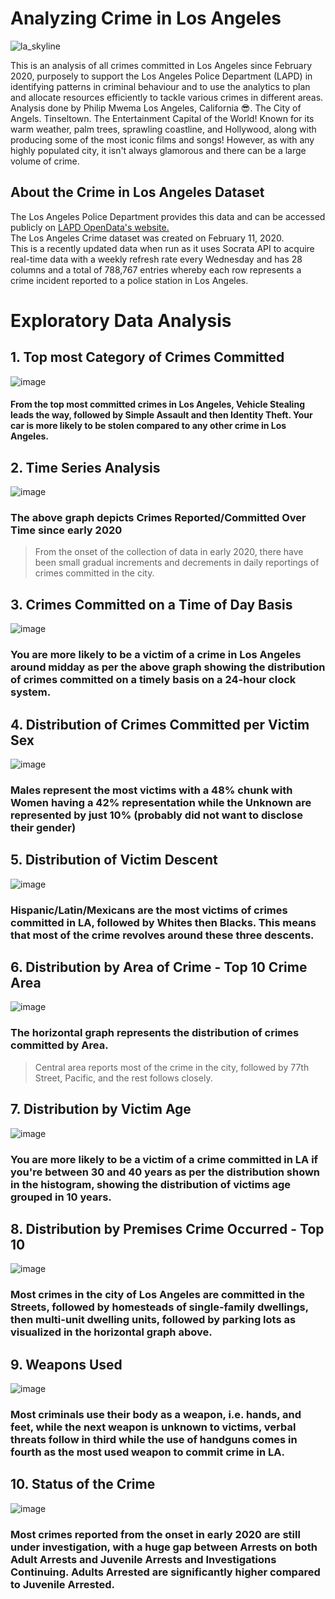 # Analyzing Crime in Los Angeles
![la_skyline](https://github.com/mwemaphil/Analyzing-Crime-in-Los-Angeles/assets/45120853/ea79d9f5-86c1-422e-9bca-77029c7dc91a)

This is an analysis of all crimes committed in Los Angeles since February 2020, purposely to support the Los Angeles Police Department (LAPD) in identifying patterns in criminal behaviour and to use the analytics to plan and allocate resources efficiently to tackle various crimes in different areas. 
                                                                                Analysis done by Philip Mwema
Los Angeles, California 😎. The City of Angels. Tinseltown. The Entertainment Capital of the World! Known for its warm weather, palm trees, sprawling coastline, and Hollywood, along with producing some of the most iconic films and songs!
However, as with any highly populated city, it isn't always glamorous and there can be a large volume of crime.

## About the Crime in Los Angeles Dataset
The Los Angeles Police Department provides this data and can be accessed publicly on [LAPD OpenData's website.](https://data.lacity.org/Public-Safety/Crime-Data-from-2020-to-Present/2nrs-mtv8)  
The Los Angeles Crime dataset was created on February 11, 2020.  
This is a recently updated data when run as it uses Socrata API to acquire real-time data with a weekly refresh rate every Wednesday and has 28 columns and a total of 788,767 entries whereby each row represents a crime incident reported to a police station in Los Angeles.

# Exploratory Data Analysis
## 1. Top most Category of Crimes Committed
![image](https://github.com/mwemaphil/Analyzing-Crime-in-Los-Angeles/assets/45120853/9d40a549-6d66-482e-9bd7-51119dad9719)
#### From the top most committed crimes in Los Angeles, Vehicle Stealing leads the way, followed by Simple Assault and then Identity Theft. Your car is more likely to be stolen compared to any other crime in Los Angeles.

## 2. Time Series Analysis
![image](https://github.com/mwemaphil/Analyzing-Crime-in-Los-Angeles/assets/45120853/369cbcd2-96cd-42b3-8c8a-f2b6dae9653b)
### The above graph depicts Crimes Reported/Committed Over Time since early 2020
> From the onset of the collection of data in early 2020, there have been small gradual increments and decrements in daily reportings of crimes committed in the city.

## 3. Crimes Committed on a Time of Day Basis
![image](https://github.com/mwemaphil/Analyzing-Crime-in-Los-Angeles/assets/45120853/479dbd66-7972-43ea-80be-5bfdeb8e7b78)
### You are more likely to be a victim of a crime in Los Angeles around midday as per the above graph showing the distribution of crimes committed on a timely basis on a 24-hour clock system.

## 4. Distribution of Crimes Committed per Victim Sex
![image](https://github.com/mwemaphil/Analyzing-Crime-in-Los-Angeles/assets/45120853/6618bef4-03a7-4a2f-8737-69648baf922f)
### Males represent the most victims with a 48% chunk with Women having a 42% representation while the Unknown are represented by just 10% (probably did not want to disclose their gender)

## 5. Distribution of Victim Descent
![image](https://github.com/mwemaphil/Analyzing-Crime-in-Los-Angeles/assets/45120853/78a7a76c-b90a-424c-b28d-1474ec6f86bb)
### Hispanic/Latin/Mexicans are the most victims of crimes committed in LA, followed by Whites then Blacks. This means that most of the crime revolves around these three descents.

## 6. Distribution by Area of Crime - Top 10 Crime Area
![image](https://github.com/mwemaphil/Analyzing-Crime-in-Los-Angeles/assets/45120853/49eb03c2-fb3d-44e7-92c1-93b22bfb8e2c)
###  The horizontal graph represents the distribution of crimes committed by Area.
> Central area reports most of the crime in the city, followed by 77th Street, Pacific, and the rest follows closely.

## 7. Distribution by Victim Age
![image](https://github.com/mwemaphil/Analyzing-Crime-in-Los-Angeles/assets/45120853/e90bee15-0625-47ae-8522-5327c6fd1604)
### You are more likely to be a victim of a crime committed in LA if you're between 30 and 40 years as per the distribution shown in the histogram, showing the distribution of victims age grouped in 10 years.

## 8. Distribution by Premises Crime Occurred - Top 10
![image](https://github.com/mwemaphil/Analyzing-Crime-in-Los-Angeles/assets/45120853/aceaad10-d397-4431-bf23-a4a6930a5aa1)
### Most crimes in the city of Los Angeles are committed in the Streets, followed by homesteads of single-family dwellings, then multi-unit dwelling units, followed by parking lots as visualized in the horizontal graph above.

## 9. Weapons Used
![image](https://github.com/mwemaphil/Analyzing-Crime-in-Los-Angeles/assets/45120853/fd64af84-de72-4b77-a4b3-0414b146fe72)
### Most criminals use their body as a weapon, i.e. hands, and feet, while the next weapon is unknown to victims, verbal threats follow in third while the use of handguns comes in fourth as the most used weapon to commit crime in LA.

## 10. Status of the Crime
![image](https://github.com/mwemaphil/Analyzing-Crime-in-Los-Angeles/assets/45120853/7824198e-d332-4272-ac01-5a3324fc210b)
### Most crimes reported from the onset in early 2020 are still under investigation, with a huge gap between Arrests on both Adult Arrests and Juvenile Arrests and Investigations Continuing. Adults Arrested are significantly higher compared to Juvenile Arrested.





